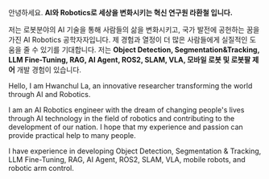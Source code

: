 <!-- Korean -->
안녕하세요. **AI와 Robotics로 세상을 변화시키는 혁신 연구원 라환철 입니다.**

저는 로봇분야의 AI 기술을 통해 사람들의 삶을 변화시키고, 국가 발전에 공헌하는 꿈을 가진 AI Robotics 공학자자입니다.
제 경험과 열정이 더 많은 사람들에게 실질적인 도움을 줄 수 있기를 기대합니다.
저는 **Object Detection, Segmentation&Tracking, 
LLM Fine-Tuning, RAG, AI Agent, ROS2, SLAM, VLA, 모바일 로봇 및 로봇팔 제어** 개발 경험이 있습니다. <br> 

<!-- English -->
Hello, I am Hwanchul La, an innovative researcher transforming the world through AI and Robotics.

I am an AI Robotics engineer with the dream of changing people's lives through AI technology in the field of robotics and contributing to the development of our nation. I hope that my experience and passion can provide practical help to many people.

I have experience in developing Object Detection, Segmentation & Tracking, LLM Fine-Tuning, RAG, AI Agent, ROS2, SLAM, VLA, mobile robots, and robotic arm control. <br> 


